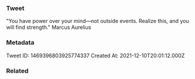 ### Tweet
"You have power over your mind—not outside events. Realize this, and you will find strength." Marcus Aurelius

### Metadata
Tweet ID: 1469396803925774337
Created At: 2021-12-10T20:01:12.000Z

### Related

